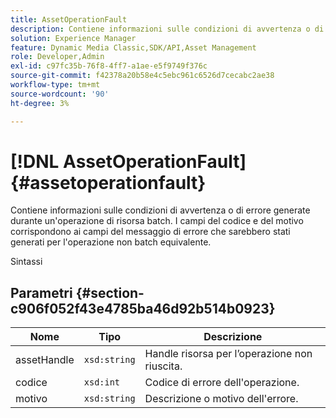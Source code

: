 ```yaml
---
title: AssetOperationFault
description: Contiene informazioni sulle condizioni di avvertenza o di errore generate durante un'operazione di risorsa batch. I campi del codice e del motivo corrispondono ai campi del messaggio di errore che sarebbero stati generati per l'operazione non batch equivalente.
solution: Experience Manager
feature: Dynamic Media Classic,SDK/API,Asset Management
role: Developer,Admin
exl-id: c97fc35b-76f8-4ff7-a1ae-e5f9749f376c
source-git-commit: f42378a20b58e4c5ebc961c6526d7cecabc2ae38
workflow-type: tm+mt
source-wordcount: '90'
ht-degree: 3%

---
```


# [!DNL AssetOperationFault]{#assetoperationfault}

Contiene informazioni sulle condizioni di avvertenza o di errore generate durante un&#39;operazione di risorsa batch. I campi del codice e del motivo corrispondono ai campi del messaggio di errore che sarebbero stati generati per l&#39;operazione non batch equivalente.

Sintassi

## Parametri {#section-c906f052f43e4785ba46d92b514b0923}

| Nome | Tipo | Descrizione |
|---|---|---|
| assetHandle | `xsd:string` | Handle risorsa per l’operazione non riuscita. |
| codice | `xsd:int` | Codice di errore dell&#39;operazione. |
| motivo | `xsd:string` | Descrizione o motivo dell&#39;errore. |
